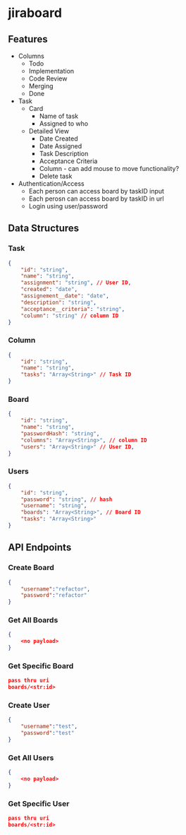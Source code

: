 # jiraboard

## Features

-   Columns
    -   Todo
    -   Implementation
    -   Code Review
    -   Merging
    -   Done
-   Task
    -   Card
        -   Name of task
        -   Assigned to who
    -   Detailed View
        -   Date Created
        -   Date Assigned
        -   Task Description
        -   Acceptance Criteria
        -   Column - can add mouse to move functionality?
        -   Delete task
-   Authentication/Access
    -   Each person can access board by taskID input
    -   Each perosn can access board by taskID in url
    -   Login using user/password

## Data Structures

### Task

```json
{
    "id": "string",
    "name": "string",
    "assignment": "string", // User ID,
    "created": "date",
    "assignement__date": "date",
    "description": "string",
    "acceptance__criteria": "string",
    "column": "string" // column ID
}
```

### Column

```json
{
    "id": "string",
    "name": "string",
    "tasks": "Array<String>" // Task ID
}
```

### Board

```json
{
    "id": "string",
    "name": "string",
    "passwordHash": "string",
    "columns": "Array<String>", // column ID
    "users": "Array<String>" // User ID,
}
```

### Users

```json
{
    "id": "string",
    "password": "string", // hash
    "username": "string",
    "boards": "Array<String>", // Board ID
    "tasks": "Array<String>"
}
```
## API Endpoints

### Create Board

```json
{
    "username":"refactor",
    "password":"refactor"
}
```

### Get All Boards

```json
{
    <no payload>
}
```

### Get Specific Board 

```json
pass thru uri
boards/<str:id>
```

### Create User
```json
{
    "username":"test",
    "password":"test"
}
```

### Get All Users

```json
{
    <no payload>
}
```

### Get Specific User 

```json
pass thru uri
boards/<str:id>
```
